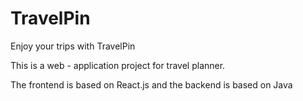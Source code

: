 # TravelPin

Enjoy your trips with TravelPin

This is a web - application project for travel planner. 

The frontend is based on React.js and the backend is based on Java
